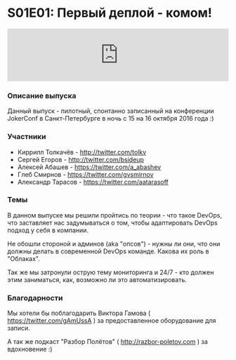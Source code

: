 # S01E01: Первый деплой - комом!

<iframe width="100%" height="120" src="https://www.mixcloud.com/widget/iframe/?feed=https%3A%2F%2Fwww.mixcloud.com%2F2d1o%2Fs01e01-%25D0%25BF%25D0%25B5%25D1%2580%25D0%25B2%25D1%258B%25D0%25B9-%25D0%25B4%25D0%25B5%25D0%25BF%25D0%25BB%25D0%25BE%25D0%25B9-%25D0%25BA%25D0%25BE%25D0%25BC%25D0%25BE%25D0%25BC%2F&hide_cover=1&light=1" frameborder="0"></iframe>

### Описание выпуска
Данный выпуск - пилотный, спонтанно записанный на конференции JokerConf в Санкт-Петербурге в ночь с 15 на 16 октября 2016 года :)

### Участники
* Киррилл Толкачёв - http://twitter.com/tolkv
* Сергей Егоров - http://twitter.com/bsideup
* Алексей Абашев - https://twitter.com/a_abashev
* Глеб Смирнов - https://twitter.com/gvsmirnov
* Александр Тарасов - https://twitter.com/aatarasoff

### Темы
В данном выпуске мы решили пройтись по теории - что такое DevOps, что заставляет нас задумываться о том, чтобы адаптировать DevOps подход у себя в компании.

Не обошли стороной и админов (aka "опсов") - нужны ли они, что они должны делать в современной DevOps команде. Какова их роль в "Облаках".

Так же мы затронули острую тему мониторинга и 24/7 - кто должен этим заниматься, как, возможно ли это автоматизировать.

### Благодарности
Мы хотели бы поблагодарить Виктора Гамова ( https://twitter.com/gAmUssA ) за предоставленное оборудование для записи. 

А так же подкаст "Разбор Полётов" ( http://razbor-poletov.com ) за вдохновение :)